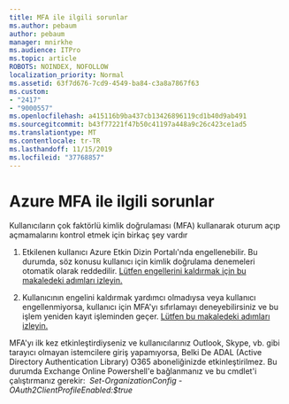 ```yaml
---
title: MFA ile ilgili sorunlar
ms.author: pebaum
author: pebaum
manager: mnirkhe
ms.audience: ITPro
ms.topic: article
ROBOTS: NOINDEX, NOFOLLOW
localization_priority: Normal
ms.assetid: 63f7d676-7cd9-4549-ba84-c3a8a7867f63
ms.custom:
- "2417"
- "9000557"
ms.openlocfilehash: a415116b9ba437cb13426896119cd1b40d9ab491
ms.sourcegitcommit: b43f77221f47b50c41197a448a9c26c423ce1ad5
ms.translationtype: MT
ms.contentlocale: tr-TR
ms.lasthandoff: 11/15/2019
ms.locfileid: "37768857"
---
```

# <a name="issues-with-azure-mfa"></a>Azure MFA ile ilgili sorunlar
Kullanıcıların çok faktörlü kimlik doğrulaması (MFA) kullanarak oturum açıp açmamalarını kontrol etmek için birkaç şey vardır

1. Etkilenen kullanıcı Azure Etkin Dizin Portalı'nda engellenebilir. Bu durumda, söz konusu kullanıcı için kimlik doğrulama denemeleri otomatik olarak reddedilir. [Lütfen engellerini kaldırmak için bu makaledeki adımları izleyin.](https://docs.microsoft.com/azure/active-directory/authentication/howto-mfa-mfasettings#block-and-unblock-users)

2. Kullanıcının engelini kaldırmak yardımcı olmadıysa veya kullanıcı engellenmiyorsa, kullanıcı için MFA'yı sıfırlamayı deneyebilirsiniz ve bu işlem yeniden kayıt işleminden geçer. [Lütfen bu makaledeki adımları izleyin.](https://docs.microsoft.com/azure/active-directory/authentication/howto-mfa-userdevicesettings#require-users-to-provide-contact-methods-again)

MFA'yı ilk kez etkinleştirdiyseniz ve kullanıcılarınız Outlook, Skype, vb. gibi tarayıcı olmayan istemcilere giriş yapamıyorsa, Belki De ADAL (Active Directory Authentication Library) O365 aboneliğinizde etkinleştirilmez. Bu durumda Exchange Online Powershell'e bağlanmanız ve bu cmdlet'i çalıştırmanız gerekir:  *Set-OrganizationConfig -OAuth2ClientProfileEnabled:$true*
